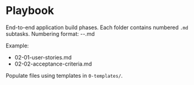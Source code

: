 # Playbook

End-to-end application build phases. Each folder contains numbered `.md` subtasks.
Numbering format: <phase>-<nn>-<name>.md

Example:
- 02-01-user-stories.md
- 02-02-acceptance-criteria.md

Populate files using templates in `0-templates/`.
